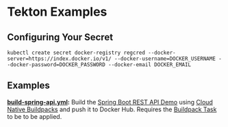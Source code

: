 # Tekton Examples

## Configuring Your Secret

`kubectl create secret docker-registry regcred --docker-server=https://index.docker.io/v1/ --docker-username=DOCKER_USERNAME --docker-password=DOCKER_PASSWORD --docker-email DOCKER_EMAIL`

## Examples

**[build-spring-api.yml](build-spring-api.yml):** Build the [Spring Boot REST API Demo](https://github.com/BrianMMcClain/spring-boot-api-demo) using [Cloud Native Buildpacks](https://buildpacks.io/) and push it to Docker Hub. Requires the [Buildpack Task](https://github.com/tektoncd/catalog/tree/master/buildpacks) to be to be applied.